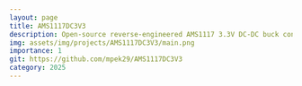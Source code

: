 ```yaml
---
layout: page
title: AMS1117DC3V3
description: Open-source reverse-engineered AMS1117 3.3V DC-DC buck converter for learning and custom hardware projects.
img: assets/img/projects/AMS1117DC3V3/main.png
importance: 1
git: https://github.com/mpek29/AMS1117DC3V3
category: 2025
---
```



